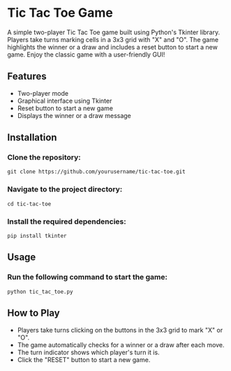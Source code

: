# Tic Tac Toe Game
A simple two-player Tic Tac Toe game built using Python's Tkinter library. Players take turns marking cells in a 3x3 grid with "X" and "O". The game highlights the winner or a draw and includes a reset button to start a new game. Enjoy the classic game with a user-friendly GUI!

## Features
* Two-player mode
* Graphical interface using Tkinter
* Reset button to start a new game
* Displays the winner or a draw message

## Installation
### Clone the repository:
    git clone https://github.com/yourusername/tic-tac-toe.git

### Navigate to the project directory:
    cd tic-tac-toe

### Install the required dependencies:
    pip install tkinter
    
## Usage
### Run the following command to start the game:
    python tic_tac_toe.py
## How to Play
* Players take turns clicking on the buttons in the 3x3 grid to mark "X" or "O".
* The game automatically checks for a winner or a draw after each move.
* The turn indicator shows which player's turn it is.
* Click the "RESET" button to start a new game.
